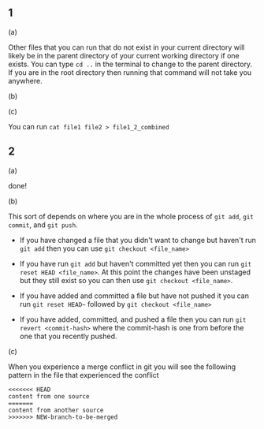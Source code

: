 ## 1

(a)

Other files that you can run that do not exist in your current directory will likely be in the parent directory of your current working directory if one exists. You can type `cd ..` in the terminal to change to the parent directory. If you are in the root directory then running that command will not take you anywhere. 

(b)


(c)

You can run `cat file1 file2 > file1_2_combined`


## 2

(a)

done!

(b)

This sort of depends on where you are in the whole process of `git add`, `git commit`, and `git push`.

- If you have changed a file that you didn't want to change but haven't run `git add` then you can use `git checkout <file_name>`

- If you have run `git add` but haven't committed yet then you can run `git reset HEAD <file_name>`. At this point the changes have been unstaged but they still exist so you can then use `git checkout <file_name>`.

- If you have added and committed a file but have not pushed it you can run `git reset HEAD~` followed by `git checkout <file_name>`

- If you have added, committed, and pushed a file then you can run `git revert <commit-hash>` where the commit-hash is one from before the one that you recently pushed.

(c)

When you experience a merge conflict in git you will see the following pattern in the file that experienced the conflict

```
<<<<<<< HEAD 
content from one source
=======
content from another source
>>>>>>> NEW-branch-to-be-merged
```











